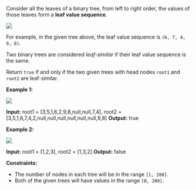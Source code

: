 
Consider all the leaves of a binary tree, from left to right order, the values of those leaves form a  **leaf value sequence**_._

![](https://s3-lc-upload.s3.amazonaws.com/uploads/2018/07/16/tree.png)

For example, in the given tree above, the leaf value sequence is  `(6, 7, 4, 9, 8)`.

Two binary trees are considered  _leaf-similar_ if their leaf value sequence is the same.

Return  `true`  if and only if the two given trees with head nodes  `root1`  and  `root2`  are leaf-similar.

**Example 1:**

![](https://assets.leetcode.com/uploads/2020/09/03/leaf-similar-1.jpg)

**Input:** root1 = [3,5,1,6,2,9,8,null,null,7,4], root2 = [3,5,1,6,7,4,2,null,null,null,null,null,null,9,8]
**Output:** true

**Example 2:**

![](https://assets.leetcode.com/uploads/2020/09/03/leaf-similar-2.jpg)

**Input:** root1 = [1,2,3], root2 = [1,3,2]
**Output:** false

**Constraints:**

-   The number of nodes in each tree will be in the range  `[1, 200]`.
-   Both of the given trees will have values in the range  `[0, 200]`.